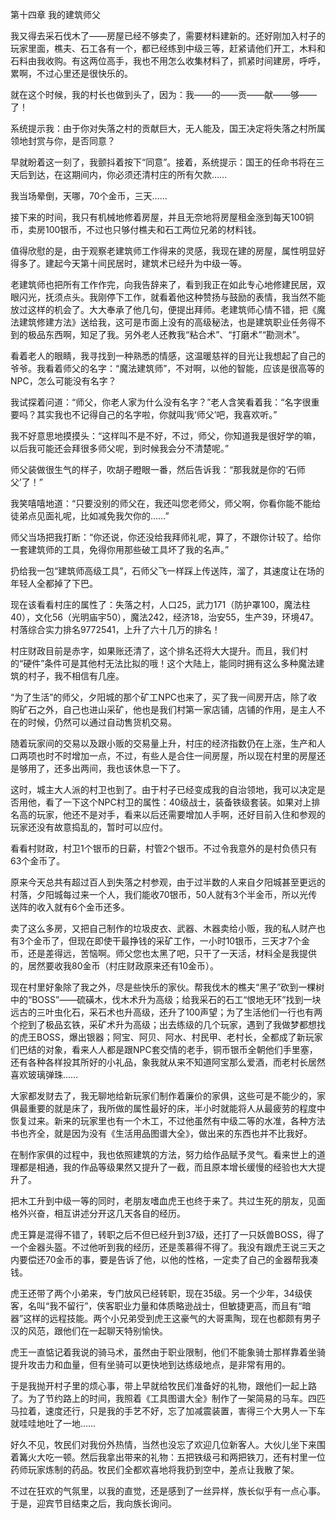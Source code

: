 第十四章 我的建筑师父


我又得去采石伐木了——房屋已经不够卖了，需要材料建新的。还好刚加入村子的玩家里面，樵夫、石工各有一个，都已经练到中级三等，赶紧请他们开工，木料和石料由我收购。有这两位高手，我也不用怎么收集材料了，抓紧时间建房，呼呼，累啊，不过心里还是很快乐的。

就在这个时候，我的村长也做到头了，因为：我——的——贡——献——够——了！

系统提示我：由于你对失落之村的贡献巨大，无人能及，国王决定将失落之村所属领地封赏与你，是否同意？

早就盼着这一刻了，我颤抖着按下“同意”。接着，系统提示：国王的任命书将在三天后到达，在这期间内，你必须还清村庄的所有欠款……

我当场晕倒，天哪，70个金币，三天……

接下来的时间，我只有机械地修着房屋，并且无奈地将房屋租金涨到每天100铜币，卖房100银币，不过也只够付樵夫和石工两位兄弟的材料钱。

值得欣慰的是，由于观察老建筑师工作得来的灵感，我现在建的房屋，属性明显好得多了。建起今天第十间民居时，建筑术已经升为中级一等。

老建筑师也把所有工作作完，向我告辞来了，看到我正在如此专心地修建民居，双眼闪光，抚须点头。我刚停下工作，就看着他这种赞扬与鼓励的表情，我当然不能放过这样的机会了。大大奉承了他几句，便提出拜师。老建筑师心情不错，把《魔法建筑修建方法》送给我，这可是市面上没有的高级秘法，也是建筑职业任务得不到的极品东西啊，知足了我。另外老人还教我“粘合术”、“打磨术”“勘测术”。

看着老人的眼睛，我寻找到一种熟悉的情感，这温暖慈祥的目光让我想起了自己的爷爷。我看着师父的名字：“魔法建筑师”，不对啊，以他的智能，应该是很高等的NPC，怎么可能没有名字？

我试探着问道：“师父，你老人家为什么没有名字？”老人含笑看着我：“名字很重要吗？其实我也不记得自己的名字啦，你就叫我‘师父’吧，我喜欢听。”

我不好意思地摸摸头：“这样叫不是不好，不过，师父，你知道我是很好学的嘛，以后我可能还会拜很多师父呢，到时候我会分不清楚呢。”

师父装做很生气的样子，吹胡子瞪眼一番，然后告诉我：“那我就是你的‘石师父’了！”

我笑嘻嘻地道：“只要没别的师父在，我还叫您老师父，师父啊，你看你能不能给徒弟点见面礼呢，比如减免我欠你的……”

师父当场把我打断：“你还说，你还没给我拜师礼呢，算了，不跟你计较了。给你一套建筑师的工具，免得你用那些破工具坏了我的名声。”

扔给我一包“建筑师高级工具”，石师父飞一样踩上传送阵，溜了，其速度让在场的年轻人全都掉了下巴。

现在该看看村庄的属性了：失落之村，人口25，武力171（防护罩100，魔法柱40），文化56（光明庙宇50），魔法242，经济18，治安55，生产39，环境47。村落综合实力排名9772541，上升了六十几万的排名！

村庄财政目前是赤字，如果账还清了，这个排名还将大大提升。而且，我们村的“硬件”条件可是其他村无法比拟的哦！这个大陆上，能同时拥有这么多种魔法建筑的村子，我不相信有几座。

“为了生活”的师父，夕阳城的那个矿工NPC也来了，买了我一间房开店，除了收购矿石之外，自己也进山采矿，他也是我们村第一家店铺，店铺的作用，是主人不在的时候，仍然可以通过自动售货机交易。

随着玩家间的交易以及跟小贩的交易量上升，村庄的经济指数仍在上涨，生产和人口两项也时不时增加一点，不过，有些人是合住一间房屋，所以现在村里的房屋还是够用了，还多出两间，我也该休息一下了。

这时，城主大人派的村卫也到了。由于村子已经变成我的自治领地，我可以决定是否用他，看了一下这个NPC村卫的属性：40级战士，装备铁级套装。如果对上排名高的玩家，他还不是对手，看来以后还需要增加人手啊，还好目前入住和参观的玩家还没有故意捣乱的，暂时可以应付。

看看村财政，村卫1个银币的日薪，村管2个银币。不过令我意外的是村负债只有63个金币了。

原来今天总共有超过百人到失落之村参观，由于过半数的人来自夕阳城甚至更远的村落，夕阳城每过来一个人，我们能收70银币，50人就有3个半金币，所以光传送阵的收入就有6个金币还多。

卖了这么多房，又把自己制作的垃圾皮衣、武器、木器卖给小贩，我的私人财产也有3个金币了，但现在即使干最挣钱的采矿工作，一小时10银币，三天才7个金币，还是差得远，苦恼啊。师父您也太黑了吧，只干了一天活，材料全是我提供的，居然要收我80金币（村庄财政原来还有10金币）。

现在村里好象除了我之外，尽是些快乐的家伙。帮我伐木的樵夫“黑子”砍到一棵树中的“BOSS”——硫磺木，伐木术升为高级；给我采石的石工“恨地无环”找到一块远古的三叶虫化石，采石术也升高级，还升了100声望；为了生活他们一行也有两个挖到了极品玄铁，采矿术升为高级；出去练级的几个玩家，遇到了我做梦都想找的虎王BOSS，爆出银器；阿宝、阿贝、阿水、村民甲、老村长，全都成了新玩家们巴结的对象，看来人人都是跟NPC套交情的老手，铜币银币全朝他们手里塞，还有各种各样投其所好的小礼品，象我就从来不知道阿宝那么爱酒，而老村长居然喜欢玻璃弹珠……

大家都发财去了，我无聊地给新玩家们制作着廉价的家俱，这些可是不能少的，家俱最重要的就是床了，我所做的属性最好的床，半小时就能将人从最疲劳的程度中恢复过来。新来的玩家里也有一个木工，不过他虽然有中级二等的水准，各种方法书也齐全，就是因为没有《生活用品图谱大全》，做出来的东西也并不比我好。

在制作家俱的过程中，我也依照建筑的方法，努力给作品赋予灵气。看来世上的道理都是相通，我的作品等级果然又提升了一截，而且原本增长缓慢的经验也大大提升了。

把木工升到中级一等的同时，老朋友嗜血虎王也终于来了。共过生死的朋友，见面格外兴奋，相互讲述分开这几天各自的经历。

虎王算是混得不错了，转职之后不但已经升到37级，还打了一只妖兽BOSS，得了一个金器头盔。不过他听到我的经历，还是羡慕得不得了。我没有跟虎王说三天之内要偿还70金币的事，要是告诉了他，以他的性格，一定卖了自己的金器帮我凑钱。

虎王还带了两个小弟来，专门放风已经转职，现在35级。另一个少年，34级侠客，名叫“我不留行”，侠客职业力量和体质略逊战士，但敏捷更高，而且有“暗器”这样的远程技能。两个小兄弟受到虎王这豪气的大哥熏陶，现在也都颇有男子汉的风范，跟他们在一起聊天特别愉快。

虎王一直惦记着我说的骑马术，虽然由于职业限制，他们不能象骑士那样靠着坐骑提升攻击力和血量，但有坐骑可以更快地到达练级地点，是非常有用的。

于是我抛开村子里的烦心事，带上早就给牧民们准备好的礼物，跟他们一起上路了。为了节约路上的时间，我照着《工具图谱大全》制作了一架简易的马车。四匹马拉着，速度还行，只是我的手艺不好，忘了加减震装置，害得三个大男人一下车就哇哇地吐了一地……

好久不见，牧民们对我份外热情，当然也没忘了欢迎几位新客人。大伙儿坐下来围着篝火大吃一顿。然后我拿出带来的礼物：五把铁级弓和两把铁刀，还有村里一位药师玩家炼制的药品。牧民们全都欢喜地将我扔到空中，差点让我散了架。

不过在狂欢的气氛里，以我的直觉，还是感到了一丝异样，族长似乎有一点心事。于是，迎宾节目结束之后，我向族长询问。





